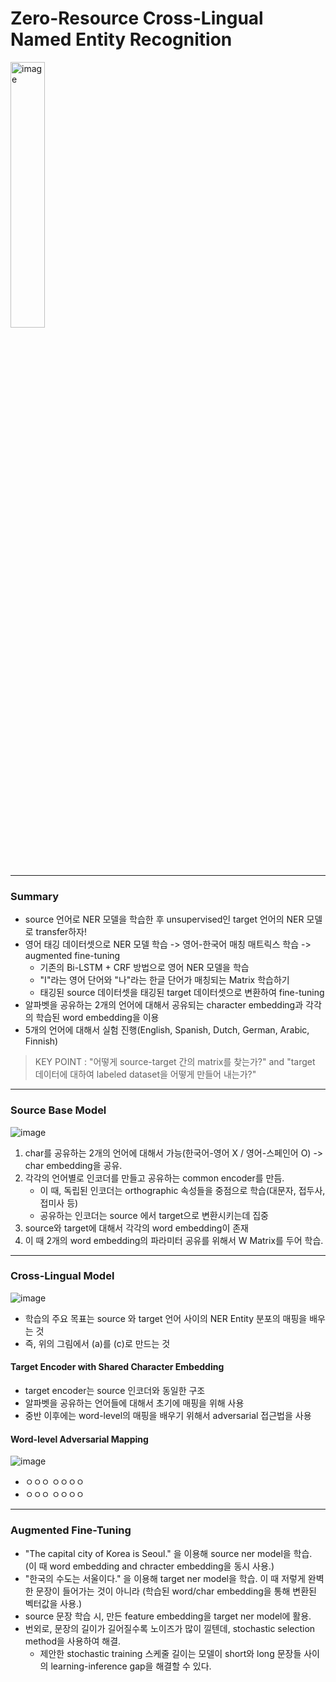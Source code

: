 # Zero-Resource Cross-Lingual Named Entity Recognition

<img width="33%" alt="image" src="https://user-images.githubusercontent.com/41967014/172783205-663af5e1-53b9-4584-8dcb-33a9d5e1d32b.png">

*******
### Summary
- source 언어로 NER 모델을 학습한 후 unsupervised인 target 언어의 NER 모델로 transfer하자!
- 영어 태깅 데이터셋으로 NER 모델 학습 -> 영어-한국어 매칭 매트릭스 학습 -> augmented fine-tuning
  - 기존의 Bi-LSTM + CRF 방법으로 영어 NER 모델을 학습
  - "I"라는 영어 단어와 "나"라는 한글 단어가 매칭되는 Matrix 학습하기
  - 태깅된 source 데이터셋을 태깅된 target 데이터셋으로 변환하여 fine-tuning
- 알파벳을 공유하는 2개의 언어에 대해서 공유되는 character embedding과 각각의 학습된 word embedding을 이용
- 5개의 언어에 대해서 실험 진행(English, Spanish, Dutch, German, Arabic, Finnish)
> KEY POINT : "어떻게 source-target 간의 matrix를 찾는가?" and "target 데이터에 대하여 labeled dataset을 어떻게 만들어 내는가?"

*******
### Source Base Model
![image](https://user-images.githubusercontent.com/41967014/172803378-0d33c383-78d2-4423-a45d-c09461de3980.png)
1. char를 공유하는 2개의 언어에 대해서 가능(한국어-영어 X / 영어-스페인어 O) -> char embedding을 공유.
2. 각각의 언어별로 인코더를 만들고 공유하는 common encoder를 만듬.
   - 이 때, 독립된 인코더는 orthographic 속성들을 중점으로 학습(대문자, 접두사, 접미사 등)
   - 공유하는 인코더는 source 에서 target으로 변환시키는데 집중
3. source와 target에 대해서 각각의 word embedding이 존재
4. 이 때 2개의 word embedding의 파라미터 공유를 위해서 W Matrix를 두어 학습.

*******
### Cross-Lingual Model
![image](https://user-images.githubusercontent.com/41967014/172858632-e191a3ec-e70d-40ab-b8ac-6f688f824f59.png)
- 학습의 주요 목표는 source 와 target 언어 사이의 NER Entity 분포의 매핑을 배우는 것
- 즉, 위의 그림에서 (a)를 (c)로 만드는 것

#### Target Encoder with Shared Character Embedding
- target encoder는 source 인코더와 동일한 구조
- 알파벳을 공유하는 언어들에 대해서 초기에 매핑을 위해 사용
- 중반 이후에는 word-level의 매핑을 배우기 위해서 adversarial 접근법을 사용

#### Word-level Adversarial Mapping 
![image](https://user-images.githubusercontent.com/41967014/172874688-41bf824e-8c4c-47fc-9f1b-fed5ce76c67a.png)
- ㅇㅇㅇ ㅇㅇㅇㅇ
- ㅇㅇㅇ ㅇㅇㅇㅇ

*******
### Augmented Fine-Tuning
- "The capital city of Korea<LOC> is Seoul<LOC>." 을 이용해 source ner model을 학습. (이 때 word embedding and chracter embedding을 동시 사용.)
- "한국<LOC>의 수도는 서울<LOC>이다." 을 이용해 target ner model을 학습. 이 때 저렇게 완벽한 문장이 들어가는 것이 아니라 (학습된 word/char embedding을 통해 변환된 벡터값을 사용.)
- source 문장 학습 시, 만든 feature embedding을 target ner model에 활용.
- 번외로, 문장의 길이가 길어질수록 노이즈가 많이 낄텐데, stochastic selection method을 사용하여 해결.
  - 제안한 stochastic training 스케줄 길이는 모델이 short와 long 문장들 사이의 learning-inference gap을 해결할 수 있다.
